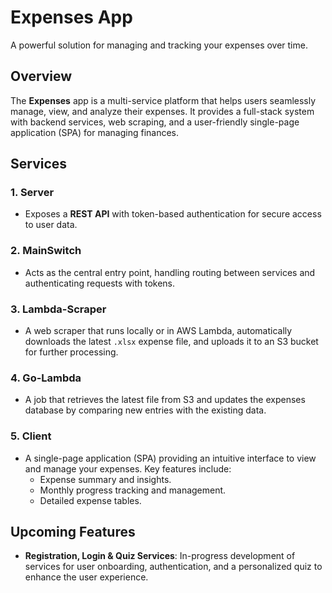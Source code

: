 # Expenses App  
A powerful solution for managing and tracking your expenses over time.

## Overview  
The **Expenses** app is a multi-service platform that helps users seamlessly manage, view, and analyze their expenses. It provides a full-stack system with backend services, web scraping, and a user-friendly single-page application (SPA) for managing finances.

## Services

### 1. **Server**  
- Exposes a **REST API** with token-based authentication for secure access to user data.

### 2. **MainSwitch**  
- Acts as the central entry point, handling routing between services and authenticating requests with tokens.

### 3. **Lambda-Scraper**  
- A web scraper that runs locally or in AWS Lambda, automatically downloads the latest `.xlsx` expense file, and uploads it to an S3 bucket for further processing.

### 4. **Go-Lambda**  
- A job that retrieves the latest file from S3 and updates the expenses database by comparing new entries with the existing data.

### 5. **Client**  
- A single-page application (SPA) providing an intuitive interface to view and manage your expenses. Key features include:
  - Expense summary and insights.
  - Monthly progress tracking and management.
  - Detailed expense tables.

## Upcoming Features
- **Registration, Login & Quiz Services**: In-progress development of services for user onboarding, authentication, and a personalized quiz to enhance the user experience.

